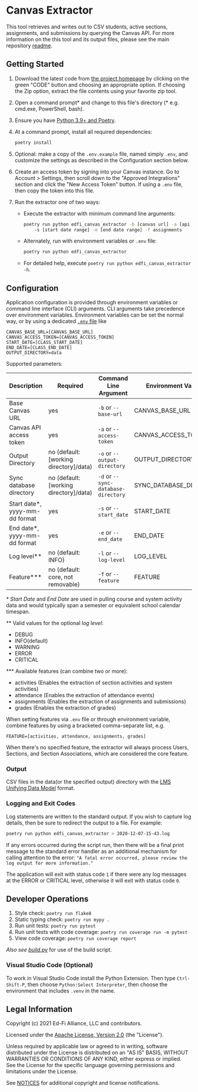 # Canvas Extractor

This tool retrieves and writes out to CSV students, active sections,
assignments, and submissions by querying the Canvas API. For more information on
the this tool and its output files, please see the main repository
[readme](https://github.com/Ed-Fi-Exchange-OSS/LMS-Toolkit).

## Getting Started

1. Download the latest code from [the project
   homepage](https://github.com/Ed-Fi-Exchange-OSS/LMS-Toolkit) by clicking on
   the green "CODE" button and choosing an appropriate option. If choosing the
   Zip option, extract the file contents using your favorite zip tool.
1. Open a command prompt\* and change to this file's directory (* e.g. cmd.exe,
   PowerShell, bash).
1. Ensure you have [Python 3.9+ and Poetry](https://github.com/Ed-Fi-Exchange-OSS/LMS-Toolkit#getting-started).
1. At a command prompt, install all required dependencies:

   ```bash
   poetry install
   ```

1. Optional: make a copy of the `.env.example` file, named simply `.env`, and
   customize the settings as described in the Configuration section below.
1. Create an access token by signing into your Canvas instance. Go to Account >
   Settings, then scroll down to the "Approved Integrations" section and click
   the "New Access Token" button. If using a `.env` file, then copy the token
   into this file.
1. Run the extractor one of two ways:
   * Execute the extractor with minimum command line arguments:

      ```bash
      poetry run python edfi_canvas_extractor -b [canvas url] -a [api token]
          -s [start date range] -e [end date range] -f assignments
      ```

   * Alternately, run with environment variables or `.env` file:

     ```bash
     poetry run python edfi_canvas_extractor
     ```

   * For detailed help, execute `poetry run python edfi_canvas_extractor -h`.

## Configuration

Application configuration is provided through environment variables or command
line interface (CLI) arguments. CLI arguments take precedence over environment
variables. Environment variables can be set the normal way, or by using a
dedicated [`.env` file](https://pypi.org/project/python-dotenv/) like

```none
CANVAS_BASE_URL=[CANVAS_BASE_URL]
CANVAS_ACCESS_TOKEN=[CANVAS_ACCESS_TOKEN]
START_DATE=[CLASS_START_DATE]
END_DATE=[CLASS_END_DATE]
OUTPUT_DIRECTORY=data
```

Supported parameters:

| Description | Required | Command Line Argument | Environment Variable |
| ----------- | -------- | --------------------- | -------------------- |
| Base Canvas URL | yes | `-b` or `--base-url` | CANVAS_BASE_URL |
| Canvas API access token | yes | `-a` or `--access-token` | CANVAS_ACCESS_TOKEN |
| Output Directory | no (default: [working directory]/data) | `-o` or `--output-directory` | OUTPUT_DIRECTORY |
| Sync database directory | no (default: [working directory]/data) | `-d` or `--sync-database-directory` | SYNC_DATABASE_DIRECTORY |
| Start date*, yyyy-mm-dd format | yes | `-s` or `--start_date` | START_DATE |
| End date*, yyyy-mm-dd format | yes | `-e` or `--end_date` | END_DATE |
| Log level** | no (default: INFO) | `-l` or `--log-level` | LOG_LEVEL |
| Feature*** | no (default: core, not removable) | `-f` or `--feature` | FEATURE |

\* _Start Date_ and _End Date_ are used in pulling course and system activity
data and would typically span a semester or equivalent school calendar timespan.

\** Valid values for the optional _log level_:

* DEBUG
* INFO(default)
* WARNING
* ERROR
* CRITICAL

\*** Available features (can combine two or more):

* activities (Enables the extraction of section activities and system activities)
* attendance (Enables the extraction of attendance events)
* assignments (Enables the extraction of assignments and submissions)
* grades (Enables the extraction of grades)

When setting features via `.env` file or through environment variable, combine
features by using a bracketed comma-separate list, e.g.

```none
FEATURE=[activities, attendance, assignments, grades]
```

When there's no specified feature, the extractor will always process Users, 
Sections, and Section Associations, which are considered the core feature.

### Output

CSV files in the data(or the specified output) directory with the [LMS Unifying
Data
Model](https://techdocs.ed-fi.org/display/EDFITOOLS/LMS+Unifying+Data+Model)
format.

### Logging and Exit Codes

Log statements are written to the standard output. If you wish to capture log
details, then be sure to redirect the output to a file. For example:

```bash
poetry run python edfi_canvas_extractor > 2020-12-07-15-43.log
```

If any errors occurred during the script run, then there will be a final print
message to the standard error handler as an additional mechanism for calling
attention to the error: `"A fatal error occurred, please review the log output
for more information."`

The application will exit with status code `1` if there were any log messages at
the ERROR or CRITICAL level, otherwise it will exit with status code `0`.

## Developer Operations

1. Style check: `poetry run flake8`
1. Static typing check: `poetry run mypy .`
1. Run unit tests: `poetry run pytest`
1. Run unit tests with code coverage: `poetry run coverage run -m pytest`
1. View code coverage: `poetry run coverage report`

_Also see
[build.py](https://github.com/Ed-Fi-Exchange-OSS/LMS-Toolkit/blob/main/docs/build.md)_ for
use of the build script.

### Visual Studio Code (Optional)

To work in Visual Studio Code install the Python Extension.
Then type `Ctrl-Shift-P`, then choose `Python:Select Interpreter`,
then choose the environment that includes `.venv` in the name.

## Legal Information

Copyright (c) 2021 Ed-Fi Alliance, LLC and contributors.

Licensed under the [Apache License, Version
2.0](https://github.com/Ed-Fi-Exchange-OSS/LMS-Toolkit/blob/main/LICENSE) (the
"License").

Unless required by applicable law or agreed to in writing, software distributed
under the License is distributed on an "AS IS" BASIS, WITHOUT WARRANTIES OR
CONDITIONS OF ANY KIND, either express or implied. See the License for the
specific language governing permissions and limitations under the License.

See [NOTICES](https://github.com/Ed-Fi-Exchange-OSS/LMS-Toolkit/blob/main/NOTICES.md) for
additional copyright and license notifications.
